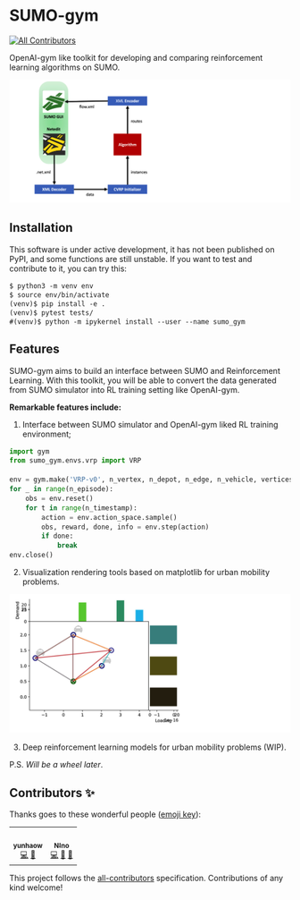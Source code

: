 # SUMO-gym
<!-- ALL-CONTRIBUTORS-BADGE:START - Do not remove or modify this section -->
[![All Contributors](https://img.shields.io/badge/all_contributors-2-orange.svg?style=flat-square)](#contributors-)
<!-- ALL-CONTRIBUTORS-BADGE:END -->

OpenAI-gym like toolkit for developing and comparing reinforcement learning algorithms on SUMO.

![](./assets/workflow.png)


## Installation

This software is under active development, it has not been published on PyPI, and some functions are still unstable. If you want to test and contribute to it, you can try this:

```shell
$ python3 -m venv env
$ source env/bin/activate
(venv)$ pip install -e .
(venv)$ pytest tests/
#(venv)$ python -m ipykernel install --user --name sumo_gym
```

## Features

SUMO-gym aims to build an interface between SUMO and Reinforcement Learning. With this toolkit, you will be able to convert the data generated from SUMO simulator into RL training setting like OpenAI-gym. 

**Remarkable features include:**

1. Interface between SUMO simulator and OpenAI-gym liked RL training environment;

```python
import gym
from sumo_gym.envs.vrp import VRP

env = gym.make('VRP-v0', n_vertex, n_depot, n_edge, n_vehicle, vertices, demand, edges, departures, ...)
for _ in range(n_episode):
    obs = env.reset()
    for t in range(n_timestamp):
        action = env.action_space.sample()
        obs, reward, done, info = env.step(action)
        if done:
            break
env.close()
```

2. Visualization rendering tools based on matplotlib for urban mobility problems.

![](./assets/obs.png)

3. Deep reinforcement learning models for urban mobility problems (WIP).

P.S. *Will be a wheel later*.

## Contributors ✨

Thanks goes to these wonderful people ([emoji key](https://allcontributors.org/docs/en/emoji-key)):

<!-- ALL-CONTRIBUTORS-LIST:START - Do not remove or modify this section -->
<!-- prettier-ignore-start -->
<!-- markdownlint-disable -->
<table>
  <tr>
    <td align="center"><a href="https://www.linkedin.com/in/yunhao-wang-871364aa/"><img src="https://avatars.githubusercontent.com/u/18152628?v=4?s=100" width="100px;" alt=""/><br /><sub><b>yunhaow</b></sub></a><br /><a href="https://github.com/LovelyBuggies/sumo-gym/commits?author=wyunhao" title="Code">💻</a> <a href="https://github.com/LovelyBuggies/sumo-gym/issues?q=author%3Awyunhao" title="Bug reports">🐛</a></td>
    <td align="center"><a href="https://github.com/LovelyBuggies"><img src="https://avatars.githubusercontent.com/u/29083689?v=4?s=100" width="100px;" alt=""/><br /><sub><b>N!no</b></sub></a><br /><a href="https://github.com/LovelyBuggies/sumo-gym/commits?author=LovelyBuggies" title="Code">💻</a> <a href="https://github.com/LovelyBuggies/sumo-gym/issues?q=author%3ALovelyBuggies" title="Bug reports">🐛</a> <a href="#ideas-LovelyBuggies" title="Ideas, Planning, & Feedback">🤔</a></td>
  </tr>
</table>

<!-- markdownlint-restore -->
<!-- prettier-ignore-end -->

<!-- ALL-CONTRIBUTORS-LIST:END -->

This project follows the [all-contributors](https://github.com/all-contributors/all-contributors) specification. Contributions of any kind welcome!